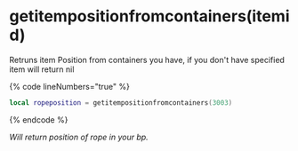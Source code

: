 # getitempositionfromcontainers(itemid)

Retruns item Position from containers you have, if you don't have specified item will return nil

{% code lineNumbers="true" %}
```lua
local ropeposition = getitempositionfromcontainers(3003)
```

{% endcode %}

_Will return position of rope in your bp._